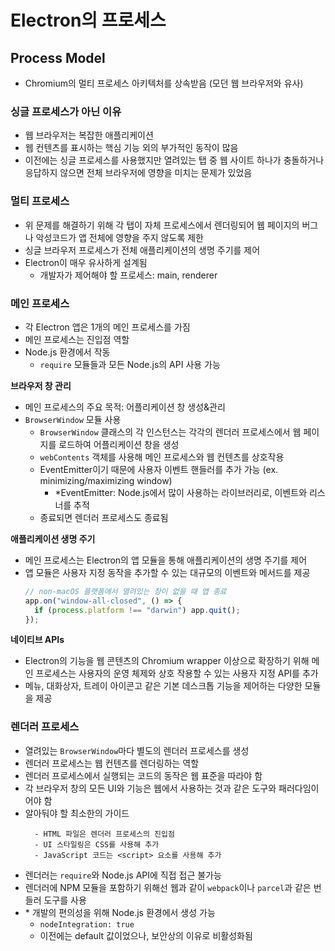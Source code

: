 # Electron의 프로세스

## Process Model

- Chromium의 멀티 프로세스 아키텍처를 상속받음 (모던 웹 브라우저와 유사)

### 싱글 프로세스가 아닌 이유

- 웹 브라우저는 복잡한 애플리케이션
- 웹 컨텐츠를 표시하는 핵심 기능 외의 부가적인 동작이 많음
- 이전에는 싱글 프로세스를 사용했지만 열려있는 탭 중 웹 사이트 하나가 충돌하거나 응답하지 않으면 전체 브라우저에 영향을 미치는 문제가 있었음

### 멀티 프로세스

- 위 문제를 해결하기 위해 각 탭이 자체 프로세스에서 렌더링되어 웹 페이지의 버그나 악성코드가 앱 전체에 영향을 주지 않도록 제한
- 싱글 브라우저 프로세스가 전체 애플리케이션의 생명 주기를 제어
- Electron이 매우 유사하게 설계됨
  - 개발자가 제어해야 할 프로세스: main, renderer

### 메인 프로세스

- 각 Electron 앱은 1개의 메인 프로세스를 가짐
- 메인 프로세스는 진입점 역할
- Node.js 환경에서 작동
  - `require` 모듈들과 모든 Node.js의 API 사용 가능

**브라우저 창 관리**

- 메인 프로세스의 주요 목적: 어플리케이션 창 생성&관리
- `BrowserWindow` 모듈 사용
  - `BrowserWindow` 클래스의 각 인스턴스는 각각의 렌더러 프로세스에서 웹 페이지를 로드하여 어플리케이션 창을 생성
  - `webContents` 객체를 사용해 메인 프로세스와 웹 컨텐츠를 상호작용
  - EventEmitter이기 때문에 사용자 이벤트 핸들러를 추가 가능 (ex. minimizing/maximizing window)
    - \*EventEmitter: Node.js에서 많이 사용하는 라이브러리로, 이벤트와 리스너를 추적
  - 종료되면 렌더러 프로세스도 종료됨

**애플리케이션 생명 주기**

- 메인 프로세스는 Electron의 앱 모듈을 통해 애플리케이션의 생명 주기를 제어
- 앱 모듈은 사용자 지정 동작을 추가할 수 있는 대규모의 이벤트와 메서드를 제공
  ```js
  // non-macOS 플랫폼에서 열려있는 창이 없을 때 앱 종료
  app.on("window-all-closed", () => {
    if (process.platform !== "darwin") app.quit();
  });
  ```

**네이티브 APIs**

- Electron의 기능을 웹 콘텐츠의 Chromium wrapper 이상으로 확장하기 위해 메인 프로세스는 사용자의 운영 체제와 상호 작용할 수 있는 사용자 지정 API를 추가
- 메뉴, 대화상자, 트레이 아이콘고 같은 기본 데스크톱 기능을 제어하는 다양한 모듈을 제공

### 렌더러 프로세스

- 열려있는 `BrowserWindow`마다 별도의 렌더러 프로세스를 생성
- 렌더러 프로세스는 웹 컨텐츠를 렌더링하는 역할
- 렌더러 프로세스에서 실행되는 코드의 동작은 웹 표준을 따라야 함
- 각 브라우저 창의 모든 UI와 기능은 웹에서 사용하는 것과 같은 도구와 패러다임이어야 함
- 알아둬야 할 최소한의 가이드
  ```
    - HTML 파일은 렌더러 프로세스의 진입점
    - UI 스타일링은 CSS를 사용해 추가
    - JavaScript 코드는 <script> 요소를 사용해 추가
  ```
- 렌더러는 `require`와 Node.js API에 직접 접근 불가능
- 렌더러에 NPM 모듈을 포함하기 위해선 웹과 같이 `webpack`이나 `parcel`과 같은 번들러 도구를 사용
- \* 개발의 편의성을 위해 Node.js 환경에서 생성 가능
  - `nodeIntegration: true`
  - 이전에는 default 값이었으나, 보안상의 이유로 비활성화됨
